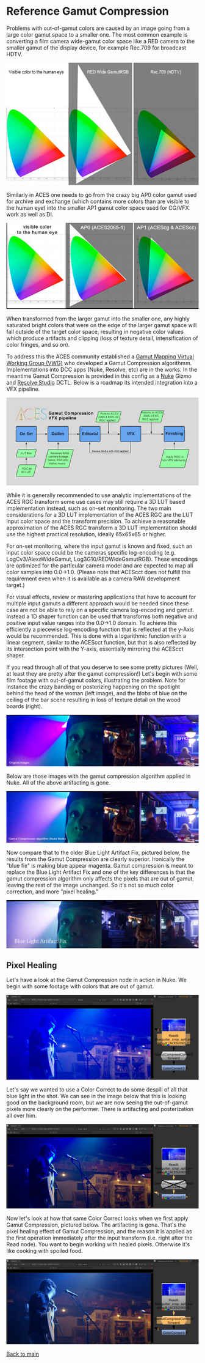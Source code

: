 # Reference Gamut Compression
 
Problems with out-of-gamut colors are caused by an image going from a large color gamut space to a smaller one. The most common example is converting a 
film camera wide-gamut color space like a RED camera  to  the  smaller  gamut  of  the  display  device, for example Rec.709 for broadcast HDTV. 

![gamut](img/gamut5.jpg)

Similarly in ACES one needs to go from the crazy big AP0 color gamut used for archive and exchange (which contains more colors than are visible to the human eye) into the smaller AP1 gamut color space used for CG/VFX work as well as DI. 

![gamut](img/gamut4.jpg)

When transformed from the larger gamut into the smaller one, any highly saturated bright colors that were on the edge of the larger gamut space will fall outside of the  target  color  space, resulting in negative color values which produce artifacts and clipping (loss  of  texture detail, intensification  of  color  fringes, and so on).

To address this the ACES community established a [Gamut Mapping Virtual  Working  Group  (VWG)](https://github.com/ampas/aces-vwg-gamut-mapping-2020) who developed a Gamut Compression algorithmm. Implementations into DCC apps (Nuke, Resolve, etc) are in the works. In the meantime Gamut Compression is provided in this config as a [Nuke](Nuke.md) Gizmo and [Resolve Studio](Resolve.md) DCTL. Below is a roadmap its intended integration into a VFX pipeline.

![gamut](img/pipeline3.jpg)

While it is generally recommended to use analytic implementations of the ACES RGC transform some use cases may still require a 3D LUT based implementation instead, such as on-set monitoring. The two main considerations for a 3D LUT implementation of the ACES RGC are the LUT input color space and the transform precision. To achieve a reasonable approximation of the ACES RGC transform a 3D LUT implementation should use the highest practical resolution, ideally 65x65x65 or higher.

For on-set monitoring, where the input gamut is known and fixed, such an input color space could be the cameras specific log-encoding (e.g. LogCv3/AlexaWideGamut, Log3G10/REDWideGamutRGB). These encodings are optimized for the particular camera model and are expected to map all color samples into 0.0→1.0. (Please note that ACEScct does not fulfill this requirement even when it is available as a camera RAW development target.)

For visual effects, review or mastering applications that have to account for multiple input gamuts a different approach would be needed since these case are not be able to rely on a specific camera log-encoding and gamut. Instead a 1D shaper function can be used that transforms both negative and positive input value ranges into the 0.0→1.0 domain. To achieve this efficiently a piecewise log-encoding function that is reflected at the y-Axis would be recommended. This is done with a logarithmic function with a linear segment, similar to the ACEScct function, but that is also reflected by its intersection point with the Y-axis, essentially mirroring the ACEScct shaper. 
 
If you read through all of that you deserve to see some pretty pictures (Well, at least they are pretty after the gamut compression!) Let's begin with some film footage with out-of-gamut colors, illustrating the problem. Note for instance the crazy banding or posterizing happening on the spotlight behind the head of the woman (left image), and the blobs of blue on the ceiling of the bar scene resulting in loss  of  texture detail on the wood boards (right).
  
![rrt](img/Gamut_rrt.png)
    
Below are those images with the gamut compression algorithm applied in Nuke. All of the above artifacting is gone. 
    
 ![nk](img/Gamut_nk.png) 
     
      
Now compare that to the older Blue Light Artifact Fix, pictured below, the results from the Gamut Compression are clearly superior. Ironically the "blue fix" is making blue appear magenta. Gamut compression is meant to replace the Blue Light Artifact Fix and one of the key differences is that the gamut compression algorithm only affects the pixels that are out of gamut, leaving the rest of the image unchanged. So it's not so much color correction, and more "pixel healing."

![blue](img/Gamut_bluefix.png)


## Pixel Healing

Let's have a look at the Gamut Compression node in action in Nuke. We begin with some footage with colors that are out of gamut. 

![blue](img/guitar1.png)

Let's say we wanted to use a Color Correct to do some despill of all that blue light in the shot. We can see in the image below that this is looking good on the background room, but we are now seeing the out-of-gamut pixels more clearly on the performer. There is artifacting and posterization all over him.

![blue](img/guitar2.png)

Now let's look at how that same Color Correct looks when we first apply Gamut Compression, pictured below. The artifacting is gone. That's the pixel healing effect of Gamut Compression, and the reason it is applied as the first operation immediately after the input transform (i.e. right after the Read node). You want to begin working with healed pixels. Otherwise it's like cooking with spoiled food.

![blue](img/guitar3.png)


[Back to main](../StdX_ACES)
